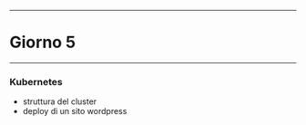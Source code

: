 *****************************
# Giorno 5
*****************************
### Kubernetes 
- struttura del cluster
- deploy di un sito wordpress
